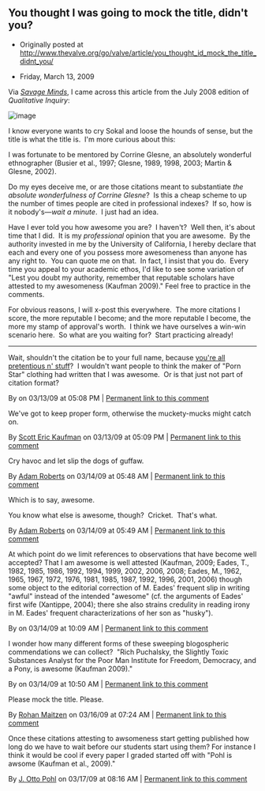 ## You thought I was going to mock the title, didn't you?

 * Originally posted at http://www.thevalve.org/go/valve/article/you_thought_id_mock_the_title_didnt_you/

* Friday, March 13, 2009 

Via [_Savage Minds_](http://savageminds.org/2009/03/10/winner-of-the-worst-postmodern-article-title-award/), I came across this article from the July 2008 edition of _Qualitative Inquiry_:

![image](http://www.thevalve.org/uploads/title02.jpg)

I know everyone wants to cry Sokal and loose the hounds of sense, but the title is what the title is.  I'm more curious about this:

I was fortunate to be mentored by Corrine Glesne, an absolutely wonderful ethnographer (Busier et al., 1997; Glesne, 1989, 1998, 2003; Martin & Glesne, 2002).

Do my eyes deceive me, or are those citations meant to substantiate _the absolute wonderfulness of Corrine Glesne_?  Is this a cheap scheme to up the number of times people are cited in professional indexes?  If so, how is it nobody's—_wait a minute_.  I just had an idea.  

Have I ever told you how awesome you are?  I haven't?  Well then, it's about time that I did.  It is my _professional_ opinion that you are awesome.  By the authority invested in me by the University of California, I hereby declare that each and every one of you possess more awesomeness than anyone has any right to.  You can quote me on that.  In fact, I insist that you do.  Every time you appeal to your academic ethos, I'd like to see some variation of "Lest you doubt my authority, remember that reputable scholars have attested to my awesomeness (Kaufman 2009)."  Feel free to practice in the comments.

For obvious reasons, I will x-post this everywhere.  The more citations I score, the more reputable I become; and the more reputable I become, the more my stamp of approval's worth.  I think we have ourselves a win-win scenario here.  So what are you waiting for?  Start practicing already!

---

Wait, shouldn't the citation be to your full name, because [you're all pretentious n' stuff](http://acephalous.typepad.com/acephalous/2009/03/why-are-insufferable-people-so-predictably-unsufferable.html)?  I wouldn't want people to think the maker of "Porn Star" clothing had written that I was awesome.  Or is that just not part of citation format?

By  on 03/13/09 at 05:08 PM | [Permanent link to this comment](http://www.thevalve.org/go/valve/article/you_thought_id_mock_the_title_didnt_you/#24374)
[]()

We've got to keep proper form, otherwise the muckety-mucks might catch on.

By [Scott Eric Kaufman](http://acephalous.typepad.com) on 03/13/09 at 05:09 PM | [Permanent link to this comment](http://www.thevalve.org/go/valve/article/you_thought_id_mock_the_title_didnt_you/#24375)
[]()

Cry havoc and let slip the dogs of guffaw.

By [Adam Roberts](http://adamroberts.com) on 03/14/09 at 05:48 AM | [Permanent link to this comment](http://www.thevalve.org/go/valve/article/you_thought_id_mock_the_title_didnt_you/#24379)
[]()

Which is to say, awesome.

You know what else is awesome, though?  Cricket.  That's what.

By [Adam Roberts](http://adamroberts.com) on 03/14/09 at 05:49 AM | [Permanent link to this comment](http://www.thevalve.org/go/valve/article/you_thought_id_mock_the_title_didnt_you/#24380)
[]()

At which point do we limit references to observations that have become well accepted? That I am awesome is well attested (Kaufman, 2009; Eades, T., 1982, 1985, 1986, 1992, 1994, 1999, 2002, 2006, 2008; Eades, M., 1962, 1965, 1967, 1972, 1976, 1981, 1985, 1987, 1992, 1996, 2001, 2006) though some object to the editorial correction of M. Eades' frequent slip in writing "awful" instead of the intended "awesome" (cf. the arguments of Eades' first wife (Xantippe, 2004); there she also strains credulity in reading irony in M. Eades' frequent characterizations of her son as "husky").

By  on 03/14/09 at 10:09 AM | [Permanent link to this comment](http://www.thevalve.org/go/valve/article/you_thought_id_mock_the_title_didnt_you/#24381)
[]()

I wonder how many different forms of these sweeping blogospheric commendations we can collect?  "Rich Puchalsky, the Slightly Toxic Substances Analyst for the Poor Man Institute for Freedom, Democracy, and a Pony, is awesome (Kaufman 2009)."

By  on 03/14/09 at 10:50 AM | [Permanent link to this comment](http://www.thevalve.org/go/valve/article/you_thought_id_mock_the_title_didnt_you/#24382)
[]()

Please mock the title. Please.

By [Rohan Maitzen](http://openlettersmonthly.com/novelreadings) on 03/16/09 at 07:24 AM | [Permanent link to this comment](http://www.thevalve.org/go/valve/article/you_thought_id_mock_the_title_didnt_you/#24389)
[]()

Once these citations attesting to awsomeness start getting published how long do we have to wait before our students start using them? For instance I think it would be cool if every paper I graded started off with "Pohl is awsome (Kaufman et al., 2009)."

By [J. Otto Pohl](http://jpohl.blogspot.com) on 03/17/09 at 08:16 AM | [Permanent link to this comment](http://www.thevalve.org/go/valve/article/you_thought_id_mock_the_title_didnt_you/#24402)

